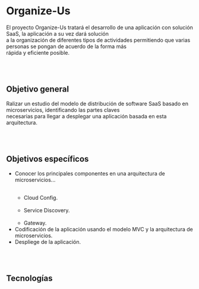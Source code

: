 # Organize-Us

El proyecto Organize-Us tratará el desarrollo de una aplicación con solución SaaS, la aplicación a su vez dará solución </br>
a la organización de diferentes tipos de actividades permitiendo que varias personas se pongan de acuerdo de la forma más </br>
rápida y eficiente posible. 

</br>
</br>

## Objetivo general
Ralizar un estudio del modelo de distribución de software SaaS basado en microservicios, identificando las partes claves </br>
necesarias para llegar a desplegar una aplicación basada en esta arquitectura.

</br>
</br>

## Objetivos específicos

<ul>
    <li>Conocer los principales componentes en una arquitectura de microservicios...</li>
        <ul>
        &nbsp; <li>Cloud Config.</li>
        &nbsp; <li>Service Discovery.</li>
        &nbsp; <li>Gateway.</li>
        </ul>
    <li>Codificación de la aplicación usando el modelo MVC y la arquitectura de microservicios.</li>
    <li>Despliege de la aplicación.</li>
</ul>

</br>
</br>

## Tecnologías